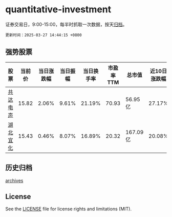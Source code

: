 # quantitative-investment

证券交易日，9:00-15:00，每半时抓取一次数据，按天[归档](archives)。

`更新时间：2025-03-27 14:44:15 +0800`

## 强势股票

|股票|当前价|当日涨跌幅|当日振幅|当日换手率|市盈率TTM|总市值|近10日涨跌幅|
|----|----|----|----|----|----|----|----|
|[共达电声](https://xueqiu.com/S/SZ002655)|15.82|2.06%|9.61%|21.19%|70.93|56.95亿|27.17%|
|[湖北宜化](https://xueqiu.com/S/SZ000422)|15.43|0.46%|8.07%|16.89%|20.32|167.09亿|20.08%|

## 历史归档

[archives](archives)

## License

See the [LICENSE](LICENSE) file for license rights and limitations (MIT).